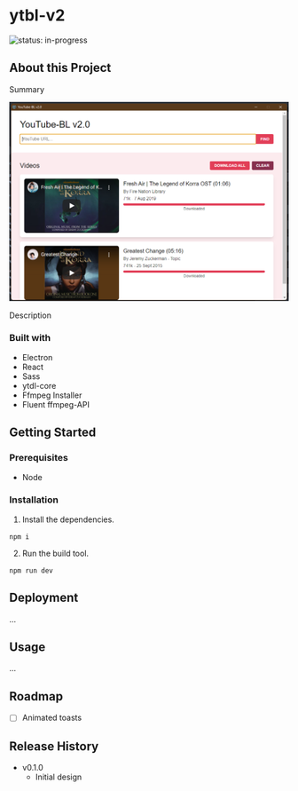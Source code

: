 # ytbl-v2

![status: in-progress](https://img.shields.io/badge/status-in--progress-green)

## About this Project

Summary

![Screenshot of the app](./screenshot.png)

Description

### Built with

- Electron
- React
- Sass
- ytdl-core
- Ffmpeg Installer
- Fluent ffmpeg-API

## Getting Started

### Prerequisites

- Node

### Installation

1. Install the dependencies.

```
npm i
```

2. Run the build tool.

```
npm run dev
```

## Deployment

...

## Usage

...

## Roadmap

- [ ] Animated toasts

## Release History

- v0.1.0
  - Initial design
